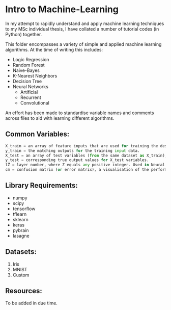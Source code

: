 
# Intro to Machine-Learning
In my attempt to rapidly understand and apply machine learning techniques to my MSc individual thesis, I have collated a number of tutorial codes (in Python) together.

This folder encompasses a variety of simple and applied machine learning algorithms. At the time of writing this includes:
* Logic Regression
* Random Forest
* Naive-Bayes
* K-Nearest Neighbors
* Decision Tree
* Neural Networks
	- Artificial
	- Recurrent
	- Convolutional

An effort has been made to standardise variable names and comments across files to aid with learning different algorithms.

## Common Variables:
```python
X_train = an array of feature inputs that are used for training the desired algorithm. Typically a subset of a larger dataset.
y_train = the matching outputs for the training input data.
X_test = an array of test variables (from the same dataset as X_train), which are used to validate the accuracy of the algorithms on "unseen" data.
y_test = corresponding true output values for X_test variables.
lZ = layer number, where Z equals any positive integer. Used in Neural Networks.
cm = confusion matrix (or error matrix), a visualisation of the performance on an ML algorithm.
```

## Library Requirements:
+ numpy
+ scipy
+ tensorflow
+ tflearn
+ sklearn
+ keras
+ pybrain
+ lasagne

## Datasets:
1. Iris
2. MNIST
3. Custom

## Resources:
To be added in due time.
